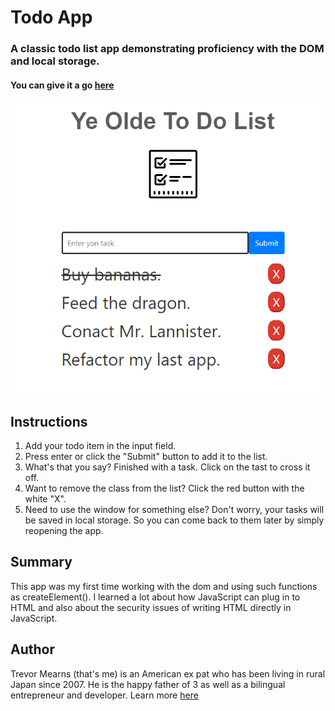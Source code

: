 # Todo App

 ###  A classic todo list app demonstrating proficiency with the DOM and local storage.
 
#### You can give it a go [here]( https://trevorton27.github.io/to-do-app2/)
 
 ![](todo%20app%20screenshot.png)
 
## Instructions
1. Add your todo item in the input field.
2. Press enter or click the "Submit" button to add it to the list.
3. What's that you say? Finished with a task. Click on the tast to cross it off.
4. Want to remove the class from the list? Click the red button with the white "X".
5. Need to use the window for something else? Don't worry, your tasks will be saved in local storage. So you can come back to them later by simply reopening the app.
 
## Summary
This app was my first time working with the dom and using such functions as createElement(). I learned a lot about how JavaScript can plug in to HTML and also about the security issues of writing HTML directly in JavaScript.

## Author
Trevor Mearns (that's me) is an American ex pat who has been living in rural Japan since 2007. He is the happy father of 3 as well as a bilingual entrepreneur and developer. Learn more [here](https://trevormearns.com/)

